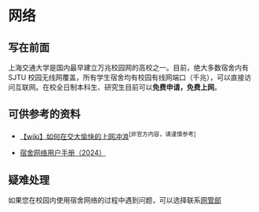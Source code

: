 # 网络

## 写在前面

上海交通大学是国内最早建立万兆校园网的高校之一。目前，绝大多数宿舍内有 SJTU 校园无线网覆盖，所有学生宿舍均有校园有线网端口（千兆），可以直接访问互联网。在校全日制本科生、研究生目前可以**免费申请，免费上网**。

## 可供参考的资料


- [【wiki】如何在交大愉快的上网冲浪](https://shuiyuan.sjtu.edu.cn/t/topic/279928)<sup>[非官方内容，请谨慎参考]</sup>

- [宿舍网络用户手册（2024）](https://nimo.sjtu.edu.cn/wiki/user-manual-2024/)

## 疑难处理

如果您在校园内使用宿舍网络的过程中遇到问题，可以选择联系[网管部]([nimo.sjtu.edu.cn](https://nimo.sjtu.edu.cn/wiki/user-manual-2024/contact-us/))